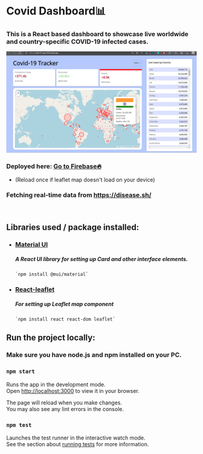 # Covid Dashboard📊
<h3>This is a React based dashboard to showcase live worldwide and country-specific COVID-19 infected cases.</h3>

![](https://github.com/Aishanipach/Covid-dashboard/blob/newtest/Firebase_deployed.JPG)

### Deployed here:  [Go to Firebase🔥](https://covid-19-app-2633a.web.app/)
- (Reload once if leaflet map doesn't load on your device)

### Fetching real-time data from https://disease.sh/ </h2>

<br/>

## Libraries used / package installed:
  - ### [Material UI](https://mui.com/)<br /><h5>A React UI library for setting up Card and other interface elements.</h5>
        
        `npm install @mui/material`
  - ### [React-leaflet](https://react-leaflet.js.org/)<br /><h5>For setting up Leaflet map component</h5>
        `npm install react react-dom leaflet`
       
## Run the project locally:

### Make sure you have node.js and npm installed on your PC.

### `npm start`

Runs the app in the development mode.\
Open [http://localhost:3000](http://localhost:3000) to view it in your browser.

The page will reload when you make changes.\
You may also see any lint errors in the console.

### `npm test`

Launches the test runner in the interactive watch mode.\
See the section about [running tests](https://facebook.github.io/create-react-app/docs/running-tests) for more information.



